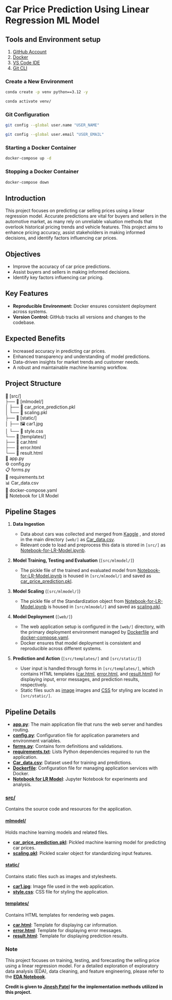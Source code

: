 # Car Price Prediction Using Linear Regression ML Model


## Tools and Environment setup
1. [GitHub Account](https://github.com)
2. [Docker](https://www.docker.com/)
3. [VS Code IDE](https://code.visualstudio.com/)
4. [Git CLI](https://git-scm.com/book/en/v2/Getting-Started-The-Command-Line)

### Create a New Environment
```bash
conda create -p venv python==3.12 -y
```

```bash
conda activate venv/
```

### Git Configuration
```bash
git config --global user.name "USER_NAME"
```

```bash
git config --global user.email "USER_EMAIL"
```

###  Starting a Docker Container
```bash
docker-compose up -d
```
###  Stopping a Docker Container
```bash
docker-compose down
```

## Introduction
This project focuses on predicting car selling prices using a linear regression model. Accurate predictions are vital for buyers and sellers in the automotive market, as many rely on unreliable valuation methods that overlook historical pricing trends and vehicle features. This project aims to enhance pricing accuracy, assist stakeholders in making informed decisions, and identify factors influencing car prices.

## Objectives
- Improve the accuracy of car price predictions.
- Assist buyers and sellers in making informed decisions.
- Identify key factors influencing car pricing.

## Key Features
- **Reproducible Environment:** Docker ensures consistent deployment across systems.
- **Version Control:** GitHub tracks all versions and changes to the codebase.

## Expected Benefits
- Increased accuracy in predicting car prices.
- Enhanced transparency and understanding of model predictions.
- Data-driven insights for market trends and customer needs.
- A robust and maintainable machine learning workflow.

## Project Structure

📂 [src/]  
├── 📂 [mlmodel/]  
│   ├── 📄 car_price_prediction.pkl  
│   └── 📄 scaling.pkl  
├── 📂 [static/]  
│   ├── 🖼️ car1.jpg  
│   └── 🎨 style.css  
└── 📂 [templates/]  
    ├── 📝 car.html  
    ├── 📝 error.html  
    └── 📝 result.html  
🐍 app.py  
⚙️ config.py  
📋 forms.py  
📄 requirements.txt  
📊 Car_data.csv  
🐳 docker-compose.yaml  
📓 Notebook for LR Model  

## Pipeline Stages

1. **Data Ingestion** 
   - Data about cars was collected and merged from [Kaggle](https://www.kaggle.com/datasets/gunishj/carpricepred) , and stored in the main directory `[web/]` as [Car_data.csv](./Car_data.csv).
   - Relevant code to load and preprocess this data is stored in `[src/]` as [Notebook-for-LR-Model.ipynb](./src/Notebook-for-LR-Model.ipynb).

2. **Model Training, Testing and Evaluation** (`[src/mlmodel/]`)
   - The pickle file of the trained and evaluated model from [Notebook-for-LR-Model.ipynb](./src/Notebook-for-LR-Model.ipynb) is housed in `[src/mlmodel/]` and saved as [car_price_prediction.pkl](./src/mlmodel/car_price_prediction.pkl).

3. **Model Scaling** (`[src/mlmodel/]`)
   - The pickle file of the Standardization object from [Notebook-for-LR-Model.ipynb](./src/Notebook-for-LR-Model.ipynb) is housed in `[src/mlmodel/]` and saved as [scaling.pkl](./src/mlmodel/scaling.pkl).

4. **Model Deployment** (`[web/]`)
   - The web application setup is configured in the `[web/]` directory, with the primary deployment environment managed by [Dockerfile](./Dockerfile) and [docker-compose.yaml](./docker-compose.yaml).
   - Docker ensures that model deployment is consistent and reproducible across different systems.

5. **Prediction and Action** (`[src/templates/]` and `[src/static/]`)
   - User input is handled through forms in `[src/templates/]`, which contains HTML templates ([car.html](./web/src/templates/car.html), [error.html](./src/templates/error.html), and [result.html](./src/templates/result.html)) for displaying input, error messages, and prediction results, respectively.
   - Static files such as [image](./src/static/car1.jpg) images and [CSS](./src/static/style.css) for styling are located in `[src/static/]`.


## Pipeline Details

- **[app.py](./app.py)**: The main application file that runs the web server and handles routing.
- **[config.py](./src/config.py)**: Configuration file for application parameters and environment variables.
- **[forms.py](./src/forms.py)**: Contains form definitions and validations.
- **[requirements.txt](./requirements.txt)**: Lists Python dependencies required to run the application.
- **[Car_data.csv](./Car_data.csv)**: Dataset used for training and predictions.
- **[Dockerfile](./Dockerfile)**: Configuration file for managing application services with Docker.
- **[Notebook for LR Model](./src/Notebook%20for%20LR%20Model)**: Jupyter Notebook for experiments and analysis.

### [src/](./src/)
Contains the source code and resources for the application.

#### [mlmodel/](./src/mlmodel/)
Holds machine learning models and related files.

- **[car_price_prediction.pkl](./src/mlmodel/car_price_prediction.pkl)**: Pickled machine learning model for predicting car prices.
- **[scaling.pkl](./src/mlmodel/scaling.pkl)**: Pickled scaler object for standardizing input features.

#### [static/](./src/static/)
Contains static files such as images and stylesheets.

- **[car1.jpg](./src/static/car1.jpg)**: Image file used in the web application.
- **[style.css](./src/static/style.css)**: CSS file for styling the application.

#### [templates/](./src/templates/)
Contains HTML templates for rendering web pages.

- **[car.html](./src/templates/car.html)**: Template for displaying car information.
- **[error.html](./src/templates/error.html)**: Template for displaying error messages.
- **[result.html](./src/templates/result.html)**: Template for displaying prediction results.


### Note
This project focuses on training, testing, and forecasting the selling price using a linear regression model. For a detailed exploration of exploratory data analysis (EDA), data cleaning, and feature engineering, please refer to the **[EDA Notebook](https://github.com/makina0928/Linear-Regression-Machine-Learning-Model-with-Deployment/blob/main/EDA%20for%20ML/EDA%20of%20Car%20Sales%20Price%202024.ipynb)**.

**Credit is given to [Jinesh Patel](https://medium.com/analytics-vidhya/deploying-linear-regression-ml-model-as-web-application-on-docker-3409f9464a27) for the implementation methods utilized in this project.**


